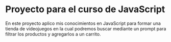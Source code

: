 # Proyecto para el curso de JavaScript

En este proyecto aplico mis conocimientos en JavaScript para formar una tienda de videojuegos en la cual podremos buscar mediante un prompt para filtrar los productos y agregarlos a un carrito.
